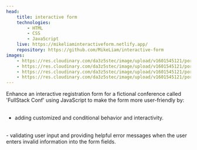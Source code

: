 ```yaml
---
head:
    title: interactive form
    technologies: 
        - HTML
        - CSS
        - JavaScript
    live: https://mikeliaminteractiveform.netlify.app/
    repository: https://github.com/MikeLiam/interactive-form
images:
    - https://res.cloudinary.com/da3z5stec/image/upload/v1601545121/portflio-nuxt/interactive_form_landscape_01_gvhdp4.png
    - https://res.cloudinary.com/da3z5stec/image/upload/v1601545121/portflio-nuxt/interactive_form_landscape_02_n14khk.png
    - https://res.cloudinary.com/da3z5stec/image/upload/v1601545121/portflio-nuxt/interactive_form_landscape_03_szpetq.png
    - https://res.cloudinary.com/da3z5stec/image/upload/v1601545121/portflio-nuxt/interactive_form_landscape_04_lihuzn.png
---
```


Enhance an interactive registration form for a fictional conference called 'FullStack Conf' using JavaScript to make the form more user-friendly by:  
<br/>
- adding customized and conditional behavior and interactivity.   
<br/>
- validating user input and providing helpful error messages when the user enters invalid information into the form fields.